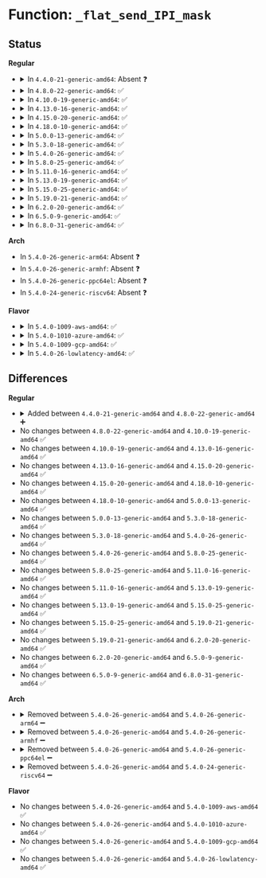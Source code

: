 # Function: <code>_flat_send_IPI_mask</code>

## Status
<b>Regular</b>
<ul>
<li>
<details>
<summary>In <code>4.4.0-21-generic-amd64</code>: Absent ❓</summary>

```json
{
  "name": "_flat_send_IPI_mask",
  "collision_type": "Unique Static",
  "inline_type": "Full",
  "funcs": [
    {
      "addr": 18446744071579215313,
      "name": "_flat_send_IPI_mask",
      "external": false,
      "loc": "arch/x86/kernel/apic/apic_flat_64.c:56",
      "file": "arch/x86/kernel/apic/apic_flat_64.c",
      "inline": "declared, inlined",
      "caller_inline": [
        "arch/x86/kernel/apic/apic_flat_64.c:flat_send_IPI_mask_allbutself",
        "arch/x86/kernel/apic/apic_flat_64.c:flat_send_IPI_allbutself"
      ],
      "caller_func": []
    }
  ],
  "symbols": []
}
```
</details>
</li>
<li>
<details>
<summary>In <code>4.8.0-22-generic-amd64</code>: ✅</summary>

```c
void _flat_send_IPI_mask(long unsigned int mask, int vector)
```

```json
{
  "name": "_flat_send_IPI_mask",
  "collision_type": "Unique Static",
  "inline_type": "No",
  "funcs": [
    {
      "addr": 18446744071579215376,
      "name": "_flat_send_IPI_mask",
      "external": false,
      "loc": "arch/x86/kernel/apic/apic_flat_64.c:56",
      "file": "arch/x86/kernel/apic/apic_flat_64.c",
      "inline": "seen, unknown",
      "caller_inline": [],
      "caller_func": [
        "arch/x86/kernel/apic/apic_flat_64.c:flat_send_IPI_allbutself",
        "arch/x86/kernel/apic/apic_flat_64.c:flat_send_IPI_mask_allbutself"
      ]
    }
  ],
  "symbols": [
    {
      "addr": 18446744071579215376,
      "name": "_flat_send_IPI_mask",
      "section": ".text",
      "bind": "STB_LOCAL",
      "size": 55
    }
  ]
}
```
</details>
</li>
<li>
<details>
<summary>In <code>4.10.0-19-generic-amd64</code>: ✅</summary>

```c
void _flat_send_IPI_mask(long unsigned int mask, int vector)
```

```json
{
  "name": "_flat_send_IPI_mask",
  "collision_type": "Unique Static",
  "inline_type": "No",
  "funcs": [
    {
      "addr": 18446744071579227168,
      "name": "_flat_send_IPI_mask",
      "external": false,
      "loc": "arch/x86/kernel/apic/apic_flat_64.c:56",
      "file": "arch/x86/kernel/apic/apic_flat_64.c",
      "inline": "seen, unknown",
      "caller_inline": [],
      "caller_func": [
        "arch/x86/kernel/apic/apic_flat_64.c:flat_send_IPI_allbutself",
        "arch/x86/kernel/apic/apic_flat_64.c:flat_send_IPI_mask_allbutself"
      ]
    }
  ],
  "symbols": [
    {
      "addr": 18446744071579227168,
      "name": "_flat_send_IPI_mask",
      "section": ".text",
      "bind": "STB_LOCAL",
      "size": 55
    }
  ]
}
```
</details>
</li>
<li>
<details>
<summary>In <code>4.13.0-16-generic-amd64</code>: ✅</summary>

```c
void _flat_send_IPI_mask(long unsigned int mask, int vector)
```

```json
{
  "name": "_flat_send_IPI_mask",
  "collision_type": "Unique Static",
  "inline_type": "No",
  "funcs": [
    {
      "addr": 18446744071579224896,
      "name": "_flat_send_IPI_mask",
      "external": false,
      "loc": "arch/x86/kernel/apic/apic_flat_64.c:56",
      "file": "arch/x86/kernel/apic/apic_flat_64.c",
      "inline": "seen, unknown",
      "caller_inline": [],
      "caller_func": [
        "arch/x86/kernel/apic/apic_flat_64.c:flat_send_IPI_allbutself",
        "arch/x86/kernel/apic/apic_flat_64.c:flat_send_IPI_mask_allbutself"
      ]
    }
  ],
  "symbols": [
    {
      "addr": 18446744071579224896,
      "name": "_flat_send_IPI_mask",
      "section": ".text",
      "bind": "STB_LOCAL",
      "size": 55
    }
  ]
}
```
</details>
</li>
<li>
<details>
<summary>In <code>4.15.0-20-generic-amd64</code>: ✅</summary>

```c
void _flat_send_IPI_mask(long unsigned int mask, int vector)
```

```json
{
  "name": "_flat_send_IPI_mask",
  "collision_type": "Unique Static",
  "inline_type": "No",
  "funcs": [
    {
      "addr": 18446744071579240576,
      "name": "_flat_send_IPI_mask",
      "external": false,
      "loc": "arch/x86/kernel/apic/apic_flat_64.c:56",
      "file": "arch/x86/kernel/apic/apic_flat_64.c",
      "inline": "seen, unknown",
      "caller_inline": [],
      "caller_func": [
        "arch/x86/kernel/apic/apic_flat_64.c:flat_send_IPI_allbutself",
        "arch/x86/kernel/apic/apic_flat_64.c:flat_send_IPI_mask_allbutself"
      ]
    }
  ],
  "symbols": [
    {
      "addr": 18446744071579240576,
      "name": "_flat_send_IPI_mask",
      "section": ".text",
      "bind": "STB_LOCAL",
      "size": 55
    }
  ]
}
```
</details>
</li>
<li>
<details>
<summary>In <code>4.18.0-10-generic-amd64</code>: ✅</summary>

```c
void _flat_send_IPI_mask(long unsigned int mask, int vector)
```

```json
{
  "name": "_flat_send_IPI_mask",
  "collision_type": "Unique Static",
  "inline_type": "No",
  "funcs": [
    {
      "addr": 18446744071579253120,
      "name": "_flat_send_IPI_mask",
      "external": false,
      "loc": "arch/x86/kernel/apic/apic_flat_64.c:57",
      "file": "arch/x86/kernel/apic/apic_flat_64.c",
      "inline": "seen, unknown",
      "caller_inline": [],
      "caller_func": [
        "arch/x86/kernel/apic/apic_flat_64.c:flat_send_IPI_allbutself",
        "arch/x86/kernel/apic/apic_flat_64.c:flat_send_IPI_mask_allbutself"
      ]
    }
  ],
  "symbols": [
    {
      "addr": 18446744071579253120,
      "name": "_flat_send_IPI_mask",
      "section": ".text",
      "bind": "STB_LOCAL",
      "size": 55
    }
  ]
}
```
</details>
</li>
<li>
<details>
<summary>In <code>5.0.0-13-generic-amd64</code>: ✅</summary>

```c
void _flat_send_IPI_mask(long unsigned int mask, int vector)
```

```json
{
  "name": "_flat_send_IPI_mask",
  "collision_type": "Unique Static",
  "inline_type": "No",
  "funcs": [
    {
      "addr": 18446744071579276928,
      "name": "_flat_send_IPI_mask",
      "external": false,
      "loc": "arch/x86/kernel/apic/apic_flat_64.c:58",
      "file": "arch/x86/kernel/apic/apic_flat_64.c",
      "inline": "seen, unknown",
      "caller_inline": [],
      "caller_func": [
        "arch/x86/kernel/apic/apic_flat_64.c:flat_send_IPI_allbutself",
        "arch/x86/kernel/apic/apic_flat_64.c:flat_send_IPI_mask_allbutself"
      ]
    }
  ],
  "symbols": [
    {
      "addr": 18446744071579276928,
      "name": "_flat_send_IPI_mask",
      "section": ".text",
      "bind": "STB_LOCAL",
      "size": 55
    }
  ]
}
```
</details>
</li>
<li>
<details>
<summary>In <code>5.3.0-18-generic-amd64</code>: ✅</summary>

```c
void _flat_send_IPI_mask(long unsigned int mask, int vector)
```

```json
{
  "name": "_flat_send_IPI_mask",
  "collision_type": "Unique Static",
  "inline_type": "No",
  "funcs": [
    {
      "addr": 18446744071579291264,
      "name": "_flat_send_IPI_mask",
      "external": false,
      "loc": "arch/x86/kernel/apic/apic_flat_64.c:58",
      "file": "arch/x86/kernel/apic/apic_flat_64.c",
      "inline": "seen, unknown",
      "caller_inline": [],
      "caller_func": [
        "arch/x86/kernel/apic/apic_flat_64.c:flat_send_IPI_allbutself",
        "arch/x86/kernel/apic/apic_flat_64.c:flat_send_IPI_mask_allbutself"
      ]
    }
  ],
  "symbols": [
    {
      "addr": 18446744071579291264,
      "name": "_flat_send_IPI_mask",
      "section": ".text",
      "bind": "STB_LOCAL",
      "size": 55
    }
  ]
}
```
</details>
</li>
<li>
<details>
<summary>In <code>5.4.0-26-generic-amd64</code>: ✅</summary>

```c
void _flat_send_IPI_mask(long unsigned int mask, int vector)
```

```json
{
  "name": "_flat_send_IPI_mask",
  "collision_type": "Unique Static",
  "inline_type": "No",
  "funcs": [
    {
      "addr": 18446744071579297248,
      "name": "_flat_send_IPI_mask",
      "external": false,
      "loc": "arch/x86/kernel/apic/apic_flat_64.c:51",
      "file": "arch/x86/kernel/apic/apic_flat_64.c",
      "inline": "seen, unknown",
      "caller_inline": [],
      "caller_func": [
        "arch/x86/kernel/apic/apic_flat_64.c:flat_send_IPI_mask_allbutself",
        "arch/x86/kernel/apic/apic_flat_64.c:flat_send_IPI_mask"
      ]
    }
  ],
  "symbols": [
    {
      "addr": 18446744071579297248,
      "name": "_flat_send_IPI_mask",
      "section": ".text",
      "bind": "STB_LOCAL",
      "size": 55
    }
  ]
}
```
</details>
</li>
<li>
<details>
<summary>In <code>5.8.0-25-generic-amd64</code>: ✅</summary>

```c
void _flat_send_IPI_mask(long unsigned int mask, int vector)
```

```json
{
  "name": "_flat_send_IPI_mask",
  "collision_type": "Unique Static",
  "inline_type": "No",
  "funcs": [
    {
      "addr": 18446744071579327136,
      "name": "_flat_send_IPI_mask",
      "external": false,
      "loc": "arch/x86/kernel/apic/apic_flat_64.c:51",
      "file": "arch/x86/kernel/apic/apic_flat_64.c",
      "inline": "seen, unknown",
      "caller_inline": [],
      "caller_func": [
        "arch/x86/kernel/apic/apic_flat_64.c:flat_send_IPI_mask_allbutself",
        "arch/x86/kernel/apic/apic_flat_64.c:flat_send_IPI_mask"
      ]
    }
  ],
  "symbols": [
    {
      "addr": 18446744071579327136,
      "name": "_flat_send_IPI_mask",
      "section": ".text",
      "bind": "STB_LOCAL",
      "size": 58
    }
  ]
}
```
</details>
</li>
<li>
<details>
<summary>In <code>5.11.0-16-generic-amd64</code>: ✅</summary>

```c
void _flat_send_IPI_mask(long unsigned int mask, int vector)
```

```json
{
  "name": "_flat_send_IPI_mask",
  "collision_type": "Unique Static",
  "inline_type": "No",
  "funcs": [
    {
      "addr": 18446744071579328720,
      "name": "_flat_send_IPI_mask",
      "external": false,
      "loc": "arch/x86/kernel/apic/apic_flat_64.c:51",
      "file": "arch/x86/kernel/apic/apic_flat_64.c",
      "inline": "seen, unknown",
      "caller_inline": [],
      "caller_func": [
        "arch/x86/kernel/apic/apic_flat_64.c:flat_send_IPI_mask_allbutself",
        "arch/x86/kernel/apic/apic_flat_64.c:flat_send_IPI_mask"
      ]
    }
  ],
  "symbols": [
    {
      "addr": 18446744071579328720,
      "name": "_flat_send_IPI_mask",
      "section": ".text",
      "bind": "STB_LOCAL",
      "size": 53
    }
  ]
}
```
</details>
</li>
<li>
<details>
<summary>In <code>5.13.0-19-generic-amd64</code>: ✅</summary>

```c
void _flat_send_IPI_mask(long unsigned int mask, int vector)
```

```json
{
  "name": "_flat_send_IPI_mask",
  "collision_type": "Unique Static",
  "inline_type": "No",
  "funcs": [
    {
      "addr": 18446744071579331424,
      "name": "_flat_send_IPI_mask",
      "external": false,
      "loc": "arch/x86/kernel/apic/apic_flat_64.c:51",
      "file": "arch/x86/kernel/apic/apic_flat_64.c",
      "inline": "seen, unknown",
      "caller_inline": [],
      "caller_func": [
        "arch/x86/kernel/apic/apic_flat_64.c:flat_send_IPI_mask_allbutself",
        "arch/x86/kernel/apic/apic_flat_64.c:flat_send_IPI_mask"
      ]
    }
  ],
  "symbols": [
    {
      "addr": 18446744071579331424,
      "name": "_flat_send_IPI_mask",
      "section": ".text",
      "bind": "STB_LOCAL",
      "size": 61
    }
  ]
}
```
</details>
</li>
<li>
<details>
<summary>In <code>5.15.0-25-generic-amd64</code>: ✅</summary>

```c
void _flat_send_IPI_mask(long unsigned int mask, int vector)
```

```json
{
  "name": "_flat_send_IPI_mask",
  "collision_type": "Unique Static",
  "inline_type": "No",
  "funcs": [
    {
      "addr": 18446744071579386688,
      "name": "_flat_send_IPI_mask",
      "external": false,
      "loc": "arch/x86/kernel/apic/apic_flat_64.c:51",
      "file": "arch/x86/kernel/apic/apic_flat_64.c",
      "inline": "seen, unknown",
      "caller_inline": [],
      "caller_func": [
        "arch/x86/kernel/apic/apic_flat_64.c:flat_send_IPI_mask_allbutself",
        "arch/x86/kernel/apic/apic_flat_64.c:flat_send_IPI_mask"
      ]
    }
  ],
  "symbols": [
    {
      "addr": 18446744071579386688,
      "name": "_flat_send_IPI_mask",
      "section": ".text",
      "bind": "STB_LOCAL",
      "size": 61
    }
  ]
}
```
</details>
</li>
<li>
<details>
<summary>In <code>5.19.0-21-generic-amd64</code>: ✅</summary>

```c
void _flat_send_IPI_mask(long unsigned int mask, int vector)
```

```json
{
  "name": "_flat_send_IPI_mask",
  "collision_type": "Unique Static",
  "inline_type": "No",
  "funcs": [
    {
      "addr": 18446744071579452656,
      "name": "_flat_send_IPI_mask",
      "external": false,
      "loc": "arch/x86/kernel/apic/apic_flat_64.c:51",
      "file": "arch/x86/kernel/apic/apic_flat_64.c",
      "inline": "seen, unknown",
      "caller_inline": [],
      "caller_func": [
        "arch/x86/kernel/apic/apic_flat_64.c:flat_send_IPI_mask_allbutself",
        "arch/x86/kernel/apic/apic_flat_64.c:flat_send_IPI_mask"
      ]
    }
  ],
  "symbols": [
    {
      "addr": 18446744071579452656,
      "name": "_flat_send_IPI_mask",
      "section": ".text",
      "bind": "STB_LOCAL",
      "size": 64
    }
  ]
}
```
</details>
</li>
<li>
<details>
<summary>In <code>6.2.0-20-generic-amd64</code>: ✅</summary>

```c
void _flat_send_IPI_mask(long unsigned int mask, int vector)
```

```json
{
  "name": "_flat_send_IPI_mask",
  "collision_type": "Unique Static",
  "inline_type": "No",
  "funcs": [
    {
      "addr": 18446744071579541056,
      "name": "_flat_send_IPI_mask",
      "external": false,
      "loc": "arch/x86/kernel/apic/apic_flat_64.c:51",
      "file": "arch/x86/kernel/apic/apic_flat_64.c",
      "inline": "seen, unknown",
      "caller_inline": [],
      "caller_func": [
        "arch/x86/kernel/apic/apic_flat_64.c:flat_send_IPI_mask_allbutself",
        "arch/x86/kernel/apic/apic_flat_64.c:flat_send_IPI_mask"
      ]
    }
  ],
  "symbols": [
    {
      "addr": 18446744071579541056,
      "name": "_flat_send_IPI_mask",
      "section": ".text",
      "bind": "STB_LOCAL",
      "size": 84
    }
  ]
}
```
</details>
</li>
<li>
<details>
<summary>In <code>6.5.0-9-generic-amd64</code>: ✅</summary>

```c
void _flat_send_IPI_mask(long unsigned int mask, int vector)
```

```json
{
  "name": "_flat_send_IPI_mask",
  "collision_type": "Unique Static",
  "inline_type": "No",
  "funcs": [
    {
      "addr": 18446744071579554304,
      "name": "_flat_send_IPI_mask",
      "external": false,
      "loc": "arch/x86/kernel/apic/apic_flat_64.c:51",
      "file": "arch/x86/kernel/apic/apic_flat_64.c",
      "inline": "seen, unknown",
      "caller_inline": [],
      "caller_func": [
        "arch/x86/kernel/apic/apic_flat_64.c:flat_send_IPI_mask_allbutself",
        "arch/x86/kernel/apic/apic_flat_64.c:flat_send_IPI_mask"
      ]
    }
  ],
  "symbols": [
    {
      "addr": 18446744071579554304,
      "name": "_flat_send_IPI_mask",
      "section": ".text",
      "bind": "STB_LOCAL",
      "size": 84
    }
  ]
}
```
</details>
</li>
<li>
<details>
<summary>In <code>6.8.0-31-generic-amd64</code>: ✅</summary>

```c
void _flat_send_IPI_mask(long unsigned int mask, int vector)
```

```json
{
  "name": "_flat_send_IPI_mask",
  "collision_type": "Unique Static",
  "inline_type": "No",
  "funcs": [
    {
      "addr": 18446744071579581824,
      "name": "_flat_send_IPI_mask",
      "external": false,
      "loc": "arch/x86/kernel/apic/apic_flat_64.c:31",
      "file": "arch/x86/kernel/apic/apic_flat_64.c",
      "inline": "seen, unknown",
      "caller_inline": [],
      "caller_func": [
        "arch/x86/kernel/apic/apic_flat_64.c:flat_send_IPI_mask_allbutself",
        "arch/x86/kernel/apic/apic_flat_64.c:flat_send_IPI_mask"
      ]
    }
  ],
  "symbols": [
    {
      "addr": 18446744071579581824,
      "name": "_flat_send_IPI_mask",
      "section": ".text",
      "bind": "STB_LOCAL",
      "size": 84
    }
  ]
}
```
</details>
</li>
</ul>
<b>Arch</b>
<ul>
<li>
In <code>5.4.0-26-generic-arm64</code>: Absent ❓
</li>
<li>
In <code>5.4.0-26-generic-armhf</code>: Absent ❓
</li>
<li>
In <code>5.4.0-26-generic-ppc64el</code>: Absent ❓
</li>
<li>
In <code>5.4.0-24-generic-riscv64</code>: Absent ❓
</li>
</ul>
<b>Flavor</b>
<ul>
<li>
<details>
<summary>In <code>5.4.0-1009-aws-amd64</code>: ✅</summary>

```c
void _flat_send_IPI_mask(long unsigned int mask, int vector)
```

```json
{
  "name": "_flat_send_IPI_mask",
  "collision_type": "Unique Static",
  "inline_type": "No",
  "funcs": [
    {
      "addr": 18446744071579293056,
      "name": "_flat_send_IPI_mask",
      "external": false,
      "loc": "arch/x86/kernel/apic/apic_flat_64.c:51",
      "file": "arch/x86/kernel/apic/apic_flat_64.c",
      "inline": "seen, unknown",
      "caller_inline": [],
      "caller_func": [
        "arch/x86/kernel/apic/apic_flat_64.c:flat_send_IPI_mask_allbutself",
        "arch/x86/kernel/apic/apic_flat_64.c:flat_send_IPI_mask"
      ]
    }
  ],
  "symbols": [
    {
      "addr": 18446744071579293056,
      "name": "_flat_send_IPI_mask",
      "section": ".text",
      "bind": "STB_LOCAL",
      "size": 55
    }
  ]
}
```
</details>
</li>
<li>
<details>
<summary>In <code>5.4.0-1010-azure-amd64</code>: ✅</summary>

```c
void _flat_send_IPI_mask(long unsigned int mask, int vector)
```

```json
{
  "name": "_flat_send_IPI_mask",
  "collision_type": "Unique Static",
  "inline_type": "No",
  "funcs": [
    {
      "addr": 18446744071579228608,
      "name": "_flat_send_IPI_mask",
      "external": false,
      "loc": "arch/x86/kernel/apic/apic_flat_64.c:51",
      "file": "arch/x86/kernel/apic/apic_flat_64.c",
      "inline": "seen, unknown",
      "caller_inline": [],
      "caller_func": [
        "arch/x86/kernel/apic/apic_flat_64.c:flat_send_IPI_mask_allbutself",
        "arch/x86/kernel/apic/apic_flat_64.c:flat_send_IPI_mask"
      ]
    }
  ],
  "symbols": [
    {
      "addr": 18446744071579228608,
      "name": "_flat_send_IPI_mask",
      "section": ".text",
      "bind": "STB_LOCAL",
      "size": 33
    }
  ]
}
```
</details>
</li>
<li>
<details>
<summary>In <code>5.4.0-1009-gcp-amd64</code>: ✅</summary>

```c
void _flat_send_IPI_mask(long unsigned int mask, int vector)
```

```json
{
  "name": "_flat_send_IPI_mask",
  "collision_type": "Unique Static",
  "inline_type": "No",
  "funcs": [
    {
      "addr": 18446744071579294256,
      "name": "_flat_send_IPI_mask",
      "external": false,
      "loc": "arch/x86/kernel/apic/apic_flat_64.c:51",
      "file": "arch/x86/kernel/apic/apic_flat_64.c",
      "inline": "seen, unknown",
      "caller_inline": [],
      "caller_func": [
        "arch/x86/kernel/apic/apic_flat_64.c:flat_send_IPI_mask_allbutself",
        "arch/x86/kernel/apic/apic_flat_64.c:flat_send_IPI_mask"
      ]
    }
  ],
  "symbols": [
    {
      "addr": 18446744071579294256,
      "name": "_flat_send_IPI_mask",
      "section": ".text",
      "bind": "STB_LOCAL",
      "size": 55
    }
  ]
}
```
</details>
</li>
<li>
<details>
<summary>In <code>5.4.0-26-lowlatency-amd64</code>: ✅</summary>

```c
void _flat_send_IPI_mask(long unsigned int mask, int vector)
```

```json
{
  "name": "_flat_send_IPI_mask",
  "collision_type": "Unique Static",
  "inline_type": "No",
  "funcs": [
    {
      "addr": 18446744071579303088,
      "name": "_flat_send_IPI_mask",
      "external": false,
      "loc": "arch/x86/kernel/apic/apic_flat_64.c:51",
      "file": "arch/x86/kernel/apic/apic_flat_64.c",
      "inline": "seen, unknown",
      "caller_inline": [],
      "caller_func": [
        "arch/x86/kernel/apic/apic_flat_64.c:flat_send_IPI_mask_allbutself",
        "arch/x86/kernel/apic/apic_flat_64.c:flat_send_IPI_mask"
      ]
    }
  ],
  "symbols": [
    {
      "addr": 18446744071579303088,
      "name": "_flat_send_IPI_mask",
      "section": ".text",
      "bind": "STB_LOCAL",
      "size": 55
    }
  ]
}
```
</details>
</li>
</ul>

## Differences
<b>Regular</b>
<ul>
<li>
<details>
<summary>Added between <code>4.4.0-21-generic-amd64</code> and <code>4.8.0-22-generic-amd64</code> ➕</summary>

```c
void _flat_send_IPI_mask(long unsigned int mask, int vector)
```
</details>
</li>
<li>
No changes between <code>4.8.0-22-generic-amd64</code> and <code>4.10.0-19-generic-amd64</code> ✅
</li>
<li>
No changes between <code>4.10.0-19-generic-amd64</code> and <code>4.13.0-16-generic-amd64</code> ✅
</li>
<li>
No changes between <code>4.13.0-16-generic-amd64</code> and <code>4.15.0-20-generic-amd64</code> ✅
</li>
<li>
No changes between <code>4.15.0-20-generic-amd64</code> and <code>4.18.0-10-generic-amd64</code> ✅
</li>
<li>
No changes between <code>4.18.0-10-generic-amd64</code> and <code>5.0.0-13-generic-amd64</code> ✅
</li>
<li>
No changes between <code>5.0.0-13-generic-amd64</code> and <code>5.3.0-18-generic-amd64</code> ✅
</li>
<li>
No changes between <code>5.3.0-18-generic-amd64</code> and <code>5.4.0-26-generic-amd64</code> ✅
</li>
<li>
No changes between <code>5.4.0-26-generic-amd64</code> and <code>5.8.0-25-generic-amd64</code> ✅
</li>
<li>
No changes between <code>5.8.0-25-generic-amd64</code> and <code>5.11.0-16-generic-amd64</code> ✅
</li>
<li>
No changes between <code>5.11.0-16-generic-amd64</code> and <code>5.13.0-19-generic-amd64</code> ✅
</li>
<li>
No changes between <code>5.13.0-19-generic-amd64</code> and <code>5.15.0-25-generic-amd64</code> ✅
</li>
<li>
No changes between <code>5.15.0-25-generic-amd64</code> and <code>5.19.0-21-generic-amd64</code> ✅
</li>
<li>
No changes between <code>5.19.0-21-generic-amd64</code> and <code>6.2.0-20-generic-amd64</code> ✅
</li>
<li>
No changes between <code>6.2.0-20-generic-amd64</code> and <code>6.5.0-9-generic-amd64</code> ✅
</li>
<li>
No changes between <code>6.5.0-9-generic-amd64</code> and <code>6.8.0-31-generic-amd64</code> ✅
</li>
</ul>
<b>Arch</b>
<ul>
<li>
<details>
<summary>Removed between <code>5.4.0-26-generic-amd64</code> and <code>5.4.0-26-generic-arm64</code> ➖</summary>

```c
void _flat_send_IPI_mask(long unsigned int mask, int vector)
```
</details>
</li>
<li>
<details>
<summary>Removed between <code>5.4.0-26-generic-amd64</code> and <code>5.4.0-26-generic-armhf</code> ➖</summary>

```c
void _flat_send_IPI_mask(long unsigned int mask, int vector)
```
</details>
</li>
<li>
<details>
<summary>Removed between <code>5.4.0-26-generic-amd64</code> and <code>5.4.0-26-generic-ppc64el</code> ➖</summary>

```c
void _flat_send_IPI_mask(long unsigned int mask, int vector)
```
</details>
</li>
<li>
<details>
<summary>Removed between <code>5.4.0-26-generic-amd64</code> and <code>5.4.0-24-generic-riscv64</code> ➖</summary>

```c
void _flat_send_IPI_mask(long unsigned int mask, int vector)
```
</details>
</li>
</ul>
<b>Flavor</b>
<ul>
<li>
No changes between <code>5.4.0-26-generic-amd64</code> and <code>5.4.0-1009-aws-amd64</code> ✅
</li>
<li>
No changes between <code>5.4.0-26-generic-amd64</code> and <code>5.4.0-1010-azure-amd64</code> ✅
</li>
<li>
No changes between <code>5.4.0-26-generic-amd64</code> and <code>5.4.0-1009-gcp-amd64</code> ✅
</li>
<li>
No changes between <code>5.4.0-26-generic-amd64</code> and <code>5.4.0-26-lowlatency-amd64</code> ✅
</li>
</ul>

